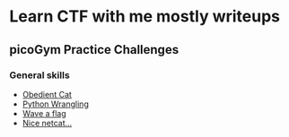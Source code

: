 <head>
<!-- Google tag (gtag.js) -->
<script async src="https://www.googletagmanager.com/gtag/js?id=G-40VHMPGT8D"></script>
<script>
  window.dataLayer = window.dataLayer || [];
  function gtag(){dataLayer.push(arguments);}
  gtag('js', new Date());
  gtag('config', 'G-40VHMPGT8D');
</script>
</head>

# Learn CTF with me mostly writeups
## picoGym Practice Challenges
### General skills
* [Obedient Cat](/picoCTF/Obedient_cat/)
* [Python Wrangling](/picoCTF/PthonWarngling/)
* [Wave a flag](/picoCTF/WaveAFlag/)
* [Nice netcat...](/picoCTF/Nicenetcat/)